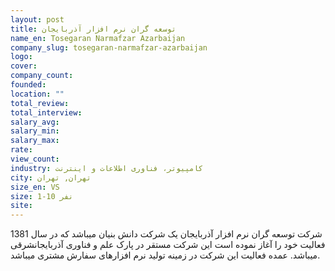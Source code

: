 ```yaml
---
layout: post
title: توسعه گران نرم افزار آذربایجان
name_en: Tosegaran Narmafzar Azarbaijan
company_slug: tosegaran-narmafzar-azarbaijan
logo: 
cover: 
company_count:
founded:
location: ""
total_review: 
total_interview: 
salary_avg: 
salary_min: 
salary_max: 
rate: 
view_count: 
industry: کامپیوتر، فناوری اطلاعات و اینترنت
city: تهران, تهران
size_en: VS
size: 1-10 نفر
site: 
---
```


شرکت توسعه گران نرم افزار آذربایجان یک شرکت دانش بنیان میباشد که در سال 1381 فعالیت خود را آغاز نموده است این شرکت مستقر در پارک علم و فناوری آذربایجانشرقی میباشد. عمده فعالیت این شرکت در زمینه تولید نرم افزارهای سفارش مشتری میباشد.
